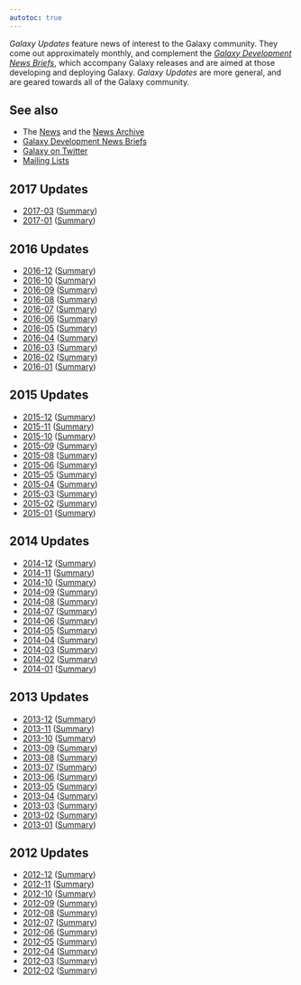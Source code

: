 ```yaml
---
autotoc: true
---
```

<div class='right'></div>

*Galaxy Updates* feature news of interest to the Galaxy community.  They come out approximately monthly, and complement the *[Galaxy Development News Briefs](/src/docs/index.md)*, which accompany Galaxy releases and are aimed at those developing and deploying Galaxy.  *Galaxy Updates* are more general, and are geared towards all of the Galaxy community.

## See also

* The [News](/src/news/index.md) and the [News Archive](/src/news/archive/index.md)
* [Galaxy Development News Briefs](/src/docs/index.md)
* [Galaxy on Twitter](/src/galaxy-on-twitter/index.md)
* [Mailing Lists](/src/mailing-lists/index.md)

## 2017 Updates

* [2017-03](/src/galaxy-updates/2017-03/index.md) ([Summary](/src/news/2017-03-galaxy-update/index.md))
* [2017-01](/src/galaxy-updates/2017-01/index.md) ([Summary](/src/news/2017-01-galaxy-update/index.md))

## 2016 Updates

* [2016-12](/src/galaxy-updates/2016-12/index.md) ([Summary](/src/news/2016-12-galaxy-update/index.md))
* [2016-10](/src/galaxy-updates/2016-10/index.md) ([Summary](/src/news/2016-10-galaxy-update/index.md))
* [2016-09](/src/galaxy-updates/2016-09/index.md) ([Summary](/src/news/2016-09-galaxy-update/index.md))
* [2016-08](/src/galaxy-updates/2016-08/index.md) ([Summary](/src/news/2016-08-galaxy-update/index.md))
* [2016-07](/src/galaxy-updates/2016-07/index.md) ([Summary](/src/news/2016-07-galaxy-update/index.md))
* [2016-06](/src/galaxy-updates/2016-06/index.md) ([Summary](/src/news/2016-06-galaxy-update/index.md))
* [2016-05](/src/galaxy-updates/2016-05/index.md) ([Summary](/src/news/2016-05-galaxy-update/index.md))
* [2016-04](/src/galaxy-updates/2016-04/index.md) ([Summary](/src/news/2016-04-galaxy-update/index.md))
* [2016-03](/src/galaxy-updates/2016-03/index.md) ([Summary](/src/news/2016-03-galaxy-update/index.md))
* [2016-02](/src/galaxy-updates/2016-02/index.md) ([Summary](/src/news/2016-02-galaxy-update/index.md))
* [2016-01](/src/galaxy-updates/2016-01/index.md) ([Summary](/src/news/2016-01-galaxy-update/index.md))

## 2015 Updates

* [2015-12](/src/galaxy-updates/2015-12/index.md) ([Summary](/src/news/2015-12-galaxy-update/index.md))
* [2015-11](/src/galaxy-updates/2015-11/index.md) ([Summary](/src/news/2015-11-galaxy-update/index.md))
* [2015-10](/src/galaxy-updates/2015-10/index.md) ([Summary](/src/news/2015-10-galaxy-update/index.md))
* [2015-09](/src/galaxy-updates/2015-09/index.md) ([Summary](/src/news/2015-09-galaxy-update/index.md))
* [2015-08](/src/galaxy-updates/2015-08/index.md) ([Summary](/src/news/2015-08-galaxy-update/index.md))
* [2015-06](/src/galaxy-updates/2015-06/index.md) ([Summary](/src/news/2015-06-galaxy-update/index.md))
* [2015-05](/src/galaxy-updates/2015-05/index.md) ([Summary](/src/news/2015-05-galaxy-update/index.md))
* [2015-04](/src/galaxy-updates/2015-04/index.md) ([Summary](/src/news/2015-04-galaxy-update/index.md))
* [2015-03](/src/galaxy-updates/2015-03/index.md) ([Summary](/src/news/2015-03-galaxy-update/index.md))
* [2015-02](/src/galaxy-updates/2015-02/index.md) ([Summary](/src/news/2015-02-galaxy-update/index.md))
* [2015-01](/src/galaxy-updates/2015-01/index.md) ([Summary](/src/news/2015-01-galaxy-update/index.md))

## 2014 Updates

* [2014-12](/src/galaxy-updates/2014-12/index.md) ([Summary](/src/news/2014-12-galaxy-update/index.md))
* [2014-11](/src/galaxy-updates/2014-11/index.md) ([Summary](/src/news/2014-11-galaxy-update/index.md))
* [2014-10](/src/galaxy-updates/2014-10/index.md) ([Summary](/src/news/2014-10-galaxy-update/index.md))
* [2014-09](/src/galaxy-updates/2014-09/index.md) ([Summary](/src/news/2014-09-galaxy-update/index.md))
* [2014-08](/src/galaxy-updates/2014-08/index.md) ([Summary](/src/news/2014-08-galaxy-update/index.md))
* [2014-07](/src/galaxy-updates/2014-07/index.md) ([Summary](/src/news/2014-07-galaxy-update/index.md))
* [2014-06](/src/galaxy-updates/2014-06/index.md) ([Summary](/src/news/2014-06-galaxy-update/index.md))
* [2014-05](/src/galaxy-updates/2014-05/index.md) ([Summary](/src/news/2014-05-galaxy-update/index.md))
* [2014-04](/src/galaxy-updates/2014-04/index.md) ([Summary](/src/news/2014-04-galaxy-update/index.md))
* [2014-03](/src/galaxy-updates/2014-03/index.md) ([Summary](/src/news/2014-03-galaxy-update/index.md))
* [2014-02](/src/galaxy-updates/2014-02/index.md) ([Summary](/src/news/2014-02-galaxy-update/index.md))
* [2014-01](/src/galaxy-updates/2014-01/index.md) ([Summary](/src/news/2014-01-galaxy-update/index.md))

## 2013 Updates

* [2013-12](/src/galaxy-updates/2013-12/index.md) ([Summary](/src/news/2013-12-galaxy-update/index.md))
* [2013-11](/src/galaxy-updates/2013-11/index.md) ([Summary](/src/news/2013-11-galaxy-update/index.md))
* [2013-10](/src/galaxy-updates/2013-10/index.md) ([Summary](/src/news/2013-10-galaxy-update/index.md))
* [2013-09](/src/galaxy-updates/2013-09/index.md) ([Summary](/src/news/2013-09-galaxy-update/index.md))
* [2013-08](/src/galaxy-updates/2013-08/index.md) ([Summary](/src/news/2013-08-galaxy-update/index.md))
* [2013-07](/src/galaxy-updates/2013-07/index.md) ([Summary](/src/news/2013-07-galaxy-update/index.md))
* [2013-06](/src/galaxy-updates/2013-06/index.md) ([Summary](/src/news/2013-06-galaxy-update/index.md))
* [2013-05](/src/galaxy-updates/2013-05/index.md) ([Summary](/src/news/2013-05-galaxy-update/index.md))
* [2013-04](/src/galaxy-updates/2013-04/index.md) ([Summary](/src/news/2013-04-galaxy-update/index.md))
* [2013-03](/src/galaxy-updates/2013-03/index.md) ([Summary](/src/news/2013-03-galaxy-update/index.md))
* [2013-02](/src/galaxy-updates/2013-02/index.md) ([Summary](/src/news/2013-02-galaxy-update/index.md))
* [2013-01](/src/galaxy-updates/2013-01/index.md) ([Summary](/src/news/2013-01-galaxy-update/index.md))

## 2012 Updates

* [2012-12](/src/galaxy-updates/2012-12/index.md) ([Summary](/src/news/2012-12-galaxy-update/index.md))
* [2012-11](/src/galaxy-updates/2012-11/index.md) ([Summary](/src/news/2012-11-galaxy-update/index.md))
* [2012-10](/src/galaxy-updates/2012-10/index.md) ([Summary](/src/news/2012-10-galaxy-update/index.md))
* [2012-09](/src/galaxy-updates/2012-09/index.md) ([Summary](/src/news/2012-09-galaxy-update/index.md))
* [2012-08](/src/galaxy-updates/2012-08/index.md) ([Summary](/src/news/2012-08-galaxy-update/index.md))
* [2012-07](/src/galaxy-updates/2012-07/index.md) ([Summary](/src/news/2012-07-galaxy-update/index.md))
* [2012-06](/src/galaxy-updates/2012-06/index.md) ([Summary](/src/news/2012-06-galaxy-update/index.md))
* [2012-05](/src/galaxy-updates/2012-05/index.md) ([Summary](/src/news/2012-05-galaxy-update/index.md))
* [2012-04](/src/galaxy-updates/2012-04/index.md) ([Summary](/src/news/2012-04-galaxy-update/index.md))
* [2012-03](/src/galaxy-updates/2012-03/index.md) ([Summary](/src/news/2012-03-galaxy-update/index.md))
* [2012-02](/src/galaxy-updates/2012-02/index.md) ([Summary](/src/news/2012-02-galaxy-update/index.md))

